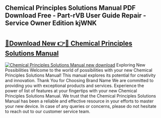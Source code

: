 ## Chemical Principles Solutions Manual PDF Download Free - Part-rVB User Guide Repair - Service Owner Edition kjWNK

# <h2><a href="http://bc44116.oget.top/?id=Chemical+Principles+Solutions+Manual">🔗Download New 👉🔴 Chemical Principles Solutions Manual</a></h2>

[![Chemical Principles Solutions Manual new download](https://i.imgur.com/5g1atiW.png)](http://bc44116.oget.top/?id=Chemical+Principles+Solutions+Manual)
Exploring New Possibilities Welcome to the world of possibilities with your new Chemical Principles Solutions Manual! This manual explores its potential for creativity and innovation. Thank You for Choosing Brand Name We are committed to providing you with exceptional products and services. Experience the power of list of features at your fingertips with your new Chemical Principles Solutions Manual. We trust that the Chemical Principles Solutions Manual has been a reliable and effective resource in your efforts to master your new device. In case of any queries or concerns, please do not hesitate to reach out to our customer service team.
